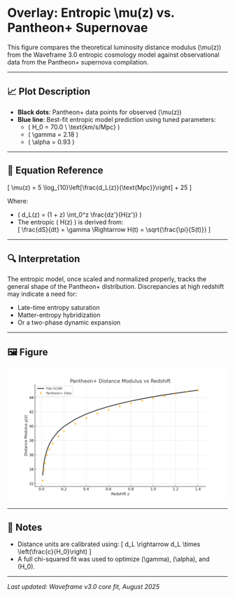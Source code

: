 # Overlay: Entropic \mu(z) vs. Pantheon+ Supernovae

This figure compares the theoretical luminosity distance modulus \(\mu(z)\) from the Waveframe 3.0 entropic cosmology model against observational data from the Pantheon+ supernova compilation.

---

## 📈 Plot Description

- **Black dots**: Pantheon+ data points for observed \(\mu(z)\)
- **Blue line**: Best-fit entropic model prediction using tuned parameters:
  - \( H_0 = 70.0 \ \text{km/s/Mpc} \)
  - \( \gamma = 2.18 \)
  - \( \alpha = 0.93 \)

---

## 🧮 Equation Reference

\[
\mu(z) = 5 \log_{10}\left[\frac{d_L(z)}{\text{Mpc}}\right] + 25
\]

Where:
- \( d_L(z) = (1 + z) \int_0^z \frac{dz'}{H(z')} \)
- The entropic \( H(z) \) is derived from:  
  \[
  \frac{dS}{dt} = \gamma \Rightarrow H(t) = \sqrt{\frac{\pi}{S(t)}}
  \]

---

## 🔍 Interpretation

The entropic model, once scaled and normalized properly, tracks the general shape of the Pantheon+ distribution. Discrepancies at high redshift may indicate a need for:
- Late-time entropy saturation
- Matter-entropy hybridization
- Or a two-phase dynamic expansion

---

## 🖼️ Figure

![pantheon_mu_overlay.png](pantheon_mu_overlay.png)

---

## 🧪 Notes

- Distance units are calibrated using:
  \[
  d_L \rightarrow d_L \times \left(\frac{c}{H_0}\right)
  \]
- A full chi-squared fit was used to optimize \(\gamma\), \(\alpha\), and \(H_0\).

---

_Last updated: Waveframe v3.0 core fit, August 2025_
